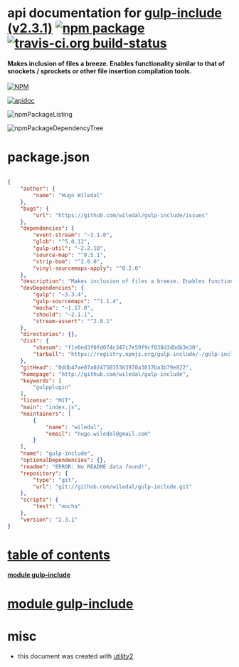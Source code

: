 # api documentation for  [gulp-include (v2.3.1)](http://github.com/wiledal/gulp-include)  [![npm package](https://img.shields.io/npm/v/npmdoc-gulp-include.svg?style=flat-square)](https://www.npmjs.org/package/npmdoc-gulp-include) [![travis-ci.org build-status](https://api.travis-ci.org/npmdoc/node-npmdoc-gulp-include.svg)](https://travis-ci.org/npmdoc/node-npmdoc-gulp-include)
#### Makes inclusion of files a breeze. Enables functionality similar to that of snockets / sprockets or other file insertion compilation tools.

[![NPM](https://nodei.co/npm/gulp-include.png?downloads=true)](https://www.npmjs.com/package/gulp-include)

[![apidoc](https://npmdoc.github.io/node-npmdoc-gulp-include/build/screenCapture.buildNpmdoc.browser._2Fhome_2Ftravis_2Fbuild_2Fnpmdoc_2Fnode-npmdoc-gulp-include_2Ftmp_2Fbuild_2Fapidoc.html.png)](https://npmdoc.github.io/node-npmdoc-gulp-include/build..beta..travis-ci.org/apidoc.html)

![npmPackageListing](https://npmdoc.github.io/node-npmdoc-gulp-include/build/screenCapture.npmPackageListing.svg)

![npmPackageDependencyTree](https://npmdoc.github.io/node-npmdoc-gulp-include/build/screenCapture.npmPackageDependencyTree.svg)



# package.json

```json

{
    "author": {
        "name": "Hugo Wiledal"
    },
    "bugs": {
        "url": "https://github.com/wiledal/gulp-include/issues"
    },
    "dependencies": {
        "event-stream": "~3.1.0",
        "glob": "^5.0.12",
        "gulp-util": "~2.2.10",
        "source-map": "^0.5.1",
        "strip-bom": "^2.0.0",
        "vinyl-sourcemaps-apply": "^0.2.0"
    },
    "description": "Makes inclusion of files a breeze. Enables functionality similar to that of snockets / sprockets or other file insertion compilation tools.",
    "devDependencies": {
        "gulp": "~3.3.4",
        "gulp-sourcemaps": "^1.1.4",
        "mocha": "~1.17.0",
        "should": "~2.1.1",
        "stream-assert": "^2.0.1"
    },
    "directories": {},
    "dist": {
        "shasum": "f1e0ed3f0fd074c347c7e59f9cf038d3dbdb3e30",
        "tarball": "https://registry.npmjs.org/gulp-include/-/gulp-include-2.3.1.tgz"
    },
    "gitHead": "0ddb47ae07a02475035363970a3037ba3b79e822",
    "homepage": "http://github.com/wiledal/gulp-include",
    "keywords": [
        "gulpplugin"
    ],
    "license": "MIT",
    "main": "index.js",
    "maintainers": [
        {
            "name": "wiledal",
            "email": "hugo.wiledal@gmail.com"
        }
    ],
    "name": "gulp-include",
    "optionalDependencies": {},
    "readme": "ERROR: No README data found!",
    "repository": {
        "type": "git",
        "url": "git://github.com/wiledal/gulp-include.git"
    },
    "scripts": {
        "test": "mocha"
    },
    "version": "2.3.1"
}
```



# <a name="apidoc.tableOfContents"></a>[table of contents](#apidoc.tableOfContents)

#### [module gulp-include](#apidoc.module.gulp-include)



# <a name="apidoc.module.gulp-include"></a>[module gulp-include](#apidoc.module.gulp-include)



# misc
- this document was created with [utility2](https://github.com/kaizhu256/node-utility2)

